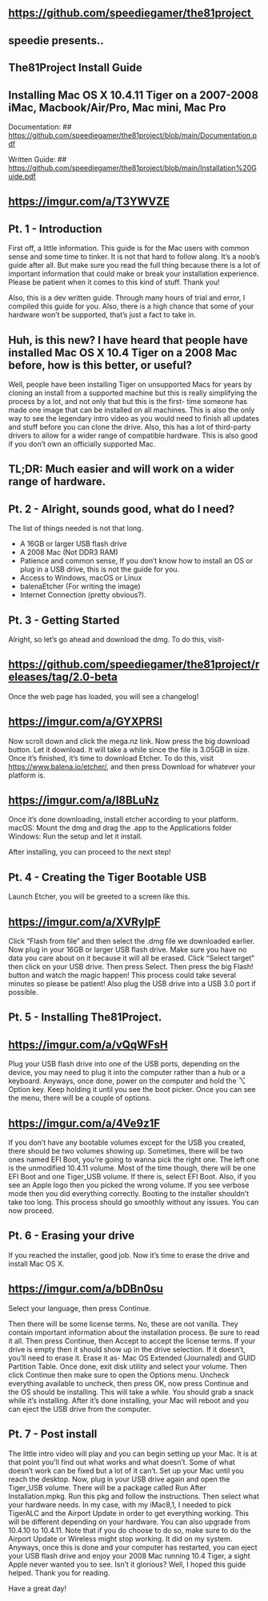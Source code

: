 ## https://github.com/speediegamer/the81project 
## speedie presents..
## The81Project Install Guide
## Installing Mac OS X 10.4.11 Tiger on a 2007-2008 iMac, Macbook/Air/Pro, Mac mini, Mac Pro

Documentation: ## https://github.com/speediegamer/the81project/blob/main/Documentation.pdf               

Written Guide: ## https://github.com/speediegamer/the81project/blob/main/Installation%20Guide.pdf

## https://imgur.com/a/T3YWVZE

## Pt. 1 - Introduction

First off, a little information. This guide is for the Mac users with common sense and some time to tinker. It is not that hard to follow along. It’s a noob’s guide after all. But make sure you read the full thing because there is a lot of important information that could make or break your installation experience. Please be patient when it comes to this kind of stuff. Thank you!

Also, this is a dev written guide. Through many hours of trial and error, I compiled this guide for you. Also, there is a high chance that some of your hardware won’t be supported, that’s just a fact to take in.
## Huh, is this new? I have heard that people have installed Mac OS X 10.4 Tiger on a 2008 Mac before, how is this better, or useful?
Well, people have been installing Tiger on unsupported Macs for years by cloning an install from a supported machine but this is really simplifying the process by a lot, and not only that but this is the first- time someone has made one image that can be installed on all machines. This is also the only way to see the legendary intro video as you would need to finish all updates and stuff before you can clone the drive. Also, this has a lot of third-party drivers to allow for a wider range of compatible hardware. This is also good if you don’t own an officially supported Mac. 
## TL;DR: Much easier and will work on a wider range of hardware.
## Pt. 2 - Alright, sounds good, what do I need?
The list of things needed is not that long.
* A 16GB or larger USB flash drive
* A 2008 Mac (Not DDR3 RAM)
* Patience and common sense, If you don’t know how to install an OS or plug in a USB drive, this is not the guide for you.
* Access to Windows, macOS or Linux
* balenaEtcher (For writing the image)
* Internet Connection (pretty obvious?).  

## Pt. 3 - Getting Started
Alright, so let’s go ahead and download the dmg. To do this, visit-
## https://github.com/speediegamer/the81project/releases/tag/2.0-beta
Once the web page has loaded, you will see a changelog! 

## https://imgur.com/a/GYXPRSl

Now scroll down and click the mega.nz link. Now press the big download button. Let it download. It will take a while since the file is 3.05GB in size. Once it’s finished, it’s time to download Etcher.
To do this, visit https://www.balena.io/etcher/, and then press Download for whatever your platform is.

## https://imgur.com/a/I8BLuNz

Once it’s done downloading, install etcher according to your platform.
macOS: Mount the dmg and drag the .app to the Applications folder
Windows: Run the setup and let it install.

After installing, you can proceed to the next step!

## Pt. 4 - Creating the Tiger Bootable USB

Launch Etcher, you will be greeted to a screen like this.

## https://imgur.com/a/XVRyIpF

Click “Flash from file” and then select the .dmg file we downloaded earlier. Now plug in your 16GB or larger USB flash drive. 
Make sure you have no data you care about on it because it will all be erased. Click “Select target” then click on your USB drive. Then press Select. Then press the big Flash! button and watch the magic happen!
This process could take several minutes so please be patient! Also plug the USB drive into a USB 3.0 port if possible.

## Pt. 5 - Installing The81Project.

## https://imgur.com/a/vQqWFsH

Plug your USB flash drive into one of the USB ports, depending on the device, you may need to plug it into the computer rather than a hub or a keyboard. Anyways, once done, power on the computer and hold the ⌥ Option key. Keep holding it until you see the boot picker.
Once you can see the menu, there will be a couple of options.

## https://imgur.com/a/4Ve9z1F

If you don’t have any bootable volumes except for the USB you created, there should be two volumes showing up.
Sometimes, there will be two ones named EFI Boot, you’re going to wanna pick the right one. The left one is the unmodified 10.4.11 volume. 
Most of the time though, there will be one EFI Boot and one Tiger_USB volume. If there is, select EFI Boot. Also, if you see an Apple logo then you picked the wrong volume.
If you see verbose mode then you did everything correctly. Booting to the installer shouldn’t take too long. This process should go smoothly without any issues. You can now proceed.

## Pt. 6 - Erasing your drive

If you reached the installer, good job. Now it’s time to erase the drive and install Mac OS X. 

## https://imgur.com/a/bDBn0su

Select your language, then press Continue.

Then there will be some license terms. No, these are not vanilla. They contain important information about the installation process. Be sure to read it all. Then press Continue, then Accept to accept the license terms. If your drive is empty then it should show up in the drive selection. If it doesn’t, you’ll need to erase it. Erase it as-
Mac OS Extended (Journaled) and GUID Partition Table. Once done, exit disk utility and select your volume. Then click Continue then make sure to open the Options menu. Uncheck everything available to uncheck, then press OK, now press Continue and the OS should be installing. This will take a while. You should grab a snack while it’s installing. After it’s done installing, your Mac will reboot and you can eject the USB drive from the computer.

## Pt. 7 - Post install

The little intro video will play and you can begin setting up your Mac. It is at that point you’ll find out what works and what doesn’t. Some of what doesn’t work can be fixed but a lot of it can’t. 
Set up your Mac until you reach the desktop. Now, plug in your USB drive again and open the Tiger_USB volume. There will be a package called Run After Installation.mpkg. 
Run this pkg and follow the instructions. Then select what your hardware needs. In my case, with my iMac8,1, I needed to pick TigerALC and the Airport Update in order to get everything working. 
This will be different depending on your hardware. You can also upgrade from 10.4.10 to 10.4.11. Note that if you do choose to do so, make sure to do the Airport Update or Wireless might stop working. 
It did on my system. Anyways, once this is done and your computer has restarted, you can eject your USB flash drive and enjoy your 2008 Mac running 10.4 Tiger, a sight Apple never wanted you to see. Isn’t it glorious? Well, I hoped this guide helped. Thank you for reading. 

Have a great day!

